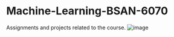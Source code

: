 # Machine-Learning-BSAN-6070
Assignments and projects related to the course. 
![image](https://user-images.githubusercontent.com/59128920/153565687-7835142c-ede9-4a89-a4ca-e68db30026ff.png)
